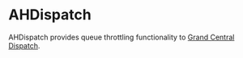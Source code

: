 AHDispatch
==========

AHDispatch provides queue throttling functionality to [Grand Central Dispatch](http://www.github.com).
